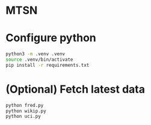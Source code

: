 # MTSN

# Configure python

```bash
python3 -m .venv .venv
source .venv/bin/activate
pip install -r requirements.txt
```

# (Optional) Fetch latest data

```bash
python fred.py
python wikip.py
python uci.py
```

